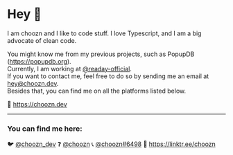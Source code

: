 # Hey 👋

I am choozn and I like to code stuff. I love Typescript, and I am a big advocate of clean code.  

You might know me from my previous projects, such as PopupDB (https://popupdb.org).  
Currently, I am working at [@readay-official](https://github.com/readay-official).  
If you want to contact me, feel free to do so by sending me an email at hey@choozn.dev.  
Besides that, you can find me on all the platforms listed below.

🚀 https://choozn.dev 
___
### You can find me here: 
🐦︎ [@choozn_dev](https://twitter.com/choozn_dev)
❓ [@choozn](https://stackoverflow.com/users/14097941/choozn)
📞 [@choozn#6498](https://discord.gg/sjyGndhqCt)
🌳 https://linktr.ee/choozn
